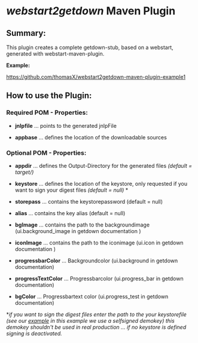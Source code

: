 # _webstart2getdown_ Maven Plugin 

## Summary:

This plugin creates a complete getdown-stub, based on a webstart, generated with webstart-maven-plugin. 

__Example:__

https://github.com/thomasX/webstart2getdown-maven-plugin-example1 

## How to use the Plugin:
### Required POM - Properties: 

* __jnlpfile__ ... points to the generated jnlpFile  

* __appbase__ ... defines the location of the downloadable sources

### Optional POM - Properties: 

* __appdir__ ... defines the Output-Directory for the generated files _(default = target/)_

* __keystore__ ... defines the location of the keystore, only requested if you want to sign your digest files _(default = null)_ *

* __storepass__ ... contains the keystorepassword (default = null)

* __alias__ ... contains the key alias (default = null)

* __bgImage__ ... contains the path to the backgroundimage  (ui.background_image in getdown documentation )

* __iconImage__ ... contains the path to the iconimage (ui.icon in getdown documentation )

* __progressbarColor__ ... Backgroundcolor (ui.background in getdown documentation)

* __progressTextColor__ ... Progressbarcolor (ui.progress_bar in getdown documentation)

* __bgColor__ ... Progressbartext color (ui.progress_test in getdown documentation)

\*_if you want to sign the digest files enter the path to the your keystorefile (see our [example](##Summary:) in this example we use a selfsigned demokey) this demokey shouldn't be used in real production ... if no keystore is defined signing is deactivated._

